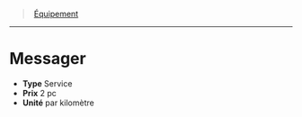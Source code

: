 ﻿---
!EquipmentItem
Type: Service
Price: 2 pc
Unity: par kilomètre
Id: equipment_hd.md#messager
ParentLink: equipment_hd.md#Équipement
Name: Messager
ParentName: Équipement
NameLevel: 1
Attributes: {}
AttributesDictionary: >+
  {}

---
> [Équipement](hd_equipment.md)

---

# Messager

- **Type** Service
- **Prix** 2 pc
- **Unité** par kilomètre

